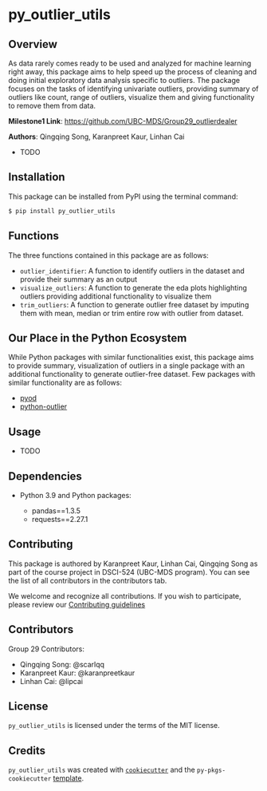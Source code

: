 # py_outlier_utils

## Overview
As data rarely comes ready to be used and analyzed for machine learning right away, this package aims to help speed up the process of cleaning and doing initial exploratory data analysis specific to outliers. The package focuses on the tasks of identifying univariate outliers, providing summary of outliers like count, range of outliers, visualize them and giving functionality to remove them from data.

**Milestone1 Link**: <https://github.com/UBC-MDS/Group29_outlierdealer>

**Authors**:  Qingqing Song, Karanpreet Kaur, Linhan Cai

- TODO

## Installation

This package can be installed from PyPI using the terminal command:
```bash
$ pip install py_outlier_utils
```

## Functions
The three functions contained in this package are as follows:

- `outlier_identifier`: A function to identify outliers in the dataset and provide their summary as an output
- `visualize_outliers`: A function to generate the eda plots highlighting outliers providing additional functionality to visualize them
- `trim_outliers`: A function to generate outlier free dataset by imputing them with mean, median or trim entire row with outlier from dataset.

## Our Place in the Python Ecosystem
While Python packages with similar functionalities exist, this package aims to provide summary, visualization of outliers in a single package with an additional functionality to generate outlier-free dataset. Few packages with similar functionality are as follows:

- [pyod](https://pypi.org/project/pyod/)
- [python-outlier](https://pypi.org/project/python-outlier/)

## Usage

- TODO

## Dependencies

-   Python 3.9 and Python packages:

    -   pandas==1.3.5
    -   requests==2.27.1

## Contributing

This package is authored by Karanpreet Kaur, Linhan Cai, Qingqing Song as part of the course project in DSCI-524 (UBC-MDS program). You can see the list of all contributors in the contributors tab.

We welcome and recognize all contributions. If you wish to participate, please review our [Contributing guidelines](CONTRIBUTING.md)

## Contributors

Group 29 Contributors:
- Qingqing Song: @scarlqq
- Karanpreet Kaur: @karanpreetkaur
- Linhan Cai: @lipcai

## License

`py_outlier_utils` is licensed under the terms of the MIT license.

## Credits

`py_outlier_utils` was created with [`cookiecutter`](https://cookiecutter.readthedocs.io/en/latest/) and the `py-pkgs-cookiecutter` [template](https://github.com/py-pkgs/py-pkgs-cookiecutter).
